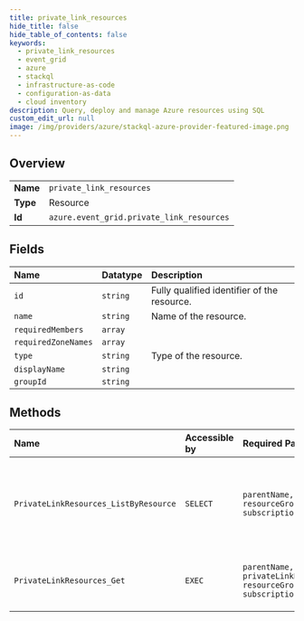 ```yaml
---
title: private_link_resources
hide_title: false
hide_table_of_contents: false
keywords:
  - private_link_resources
  - event_grid
  - azure    
  - stackql
  - infrastructure-as-code
  - configuration-as-data
  - cloud inventory
description: Query, deploy and manage Azure resources using SQL
custom_edit_url: null
image: /img/providers/azure/stackql-azure-provider-featured-image.png
---
```

  
    

## Overview
<table><tbody>
<tr><td><b>Name</b></td><td><code>private_link_resources</code></td></tr>
<tr><td><b>Type</b></td><td>Resource</td></tr>
<tr><td><b>Id</b></td><td><code>azure.event_grid.private_link_resources</code></td></tr>
</tbody></table>

## Fields
| Name | Datatype | Description |
|:-----|:---------|:------------|
| `id` | `string` | Fully qualified identifier of the resource. |
| `name` | `string` | Name of the resource. |
| `requiredMembers` | `array` |  |
| `requiredZoneNames` | `array` |  |
| `type` | `string` | Type of the resource. |
| `displayName` | `string` |  |
| `groupId` | `string` |  |
## Methods
| Name | Accessible by | Required Params | Description |
|:-----|:--------------|:----------------|:------------|
| `PrivateLinkResources_ListByResource` | `SELECT` | `parentName, parentType, resourceGroupName, subscriptionId` | List all the private link resources under a topic, domain, or partner namespace. |
| `PrivateLinkResources_Get` | `EXEC` | `parentName, parentType, privateLinkResourceName, resourceGroupName, subscriptionId` | Get properties of a private link resource. |
